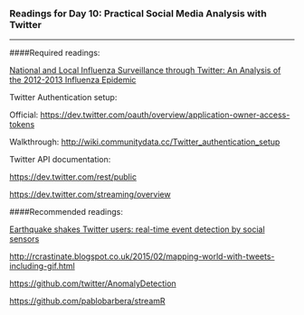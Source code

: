 ### Readings for Day 10: Practical Social Media Analysis  with Twitter ###

---------------

####Required readings: 

[National and Local Influenza Surveillance through Twitter: An Analysis of the 2012-2013 Influenza Epidemic](Broniatowski.pdf)

Twitter Authentication setup:

Official: https://dev.twitter.com/oauth/overview/application-owner-access-tokens

Walkthrough: http://wiki.communitydata.cc/Twitter_authentication_setup

Twitter API documentation:

https://dev.twitter.com/rest/public

https://dev.twitter.com/streaming/overview

####Recommended readings: 

[Earthquake shakes Twitter users: real-time event detection by social sensors](Sakaki_Earthquake.pdf)

http://rcrastinate.blogspot.co.uk/2015/02/mapping-world-with-tweets-including-gif.html

https://github.com/twitter/AnomalyDetection

https://github.com/pablobarbera/streamR



